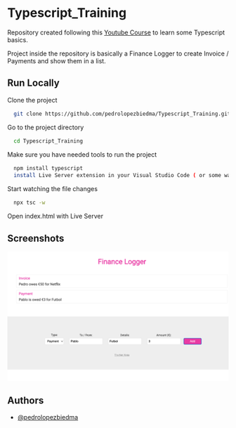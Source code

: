 # Typescript_Training

Repository created following this [Youtube Course](https://www.youtube.com/playlist?list=PL4cUxeGkcC9gUgr39Q_yD6v-bSyMwKPUI) to learn some Typescript basics.

Project inside the repository is basically a Finance Logger to create Invoice / Payments and show them in a list.

## Run Locally

Clone the project

```bash
  git clone https://github.com/pedrolopezbiedma/Typescript_Training.git
```

Go to the project directory

```bash
  cd Typescript_Training
```

Make sure you have needed tools to run the project

```bash
  npm install typescript
  install Live Server extension in your Visual Studio Code ( or some way to live serve an html)
```

Start watching the file changes

```bash
  npx tsc -w
```

Open index.html with Live Server

## Screenshots

![App Screenshot](screenshots/screenshot.png?raw=true)

## Authors

- [@pedrolopezbiedma](https://github.com/pedrolopezbiedma)
